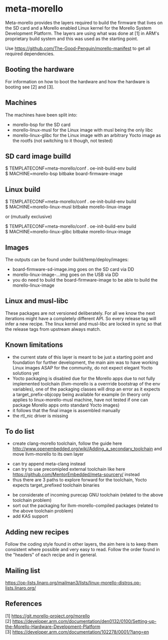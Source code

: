 meta-morello
==============

Meta-morello provides the layers required to build the firmware that lives on the SD card and a Morello enabled
Linux kernel for the Morello System Development Platform. The layers are using what was done at [1]
in ARM's proprietary build system and this was used as the starting point.

Use https://github.com/The-Good-Penguin/morello-manifest to get all required dependencies.

Booting the hardware
--------------------

For information on how to boot the hardware and how the hardware is booting see [2] and [3].

Machines
--------

The machines have been split into:  
- morello-bsp for the SD card  
- morello-linux-musl for the Linux image with musl being the only libc
- morello-linux-glibc for the Linux image with an arbitrary Yocto image as the rootfs (not switching to it though, not tested)

SD card image builld
--------------------

$ TEMPLATECONF=meta-morello/conf . oe-init-build-env build  
$ MACHINE=morello-bsp bitbake board-firmware-image  

Linux build
-----------

$ TEMPLATECONF=meta-morello/conf . oe-init-build-env build  
$ MACHINE=morello-linux-musl bitbake morello-linux-image  

or (mutually exclusive)

$ TEMPLATECONF=meta-morello/conf . oe-init-build-env build  
$ MACHINE=morello-linux-glibc bitbake morello-linux-image  

Images
------

The outputs can be found under build/temp/deploy/images:  
- board-firmware-sd-image.img goes on the SD card  via DD  
- morello-linux-image-...img goes on the USB via DD  
- you do need to build the board-firmware-image to be able to build the morello-linux-image

Linux and musl-libc
-------------------

These packages are not versioned deliberately. For all we know the next iterations might have
a completely different API. So every release tag will infer a new recipe. The linux kernel and musl-libc are locked in
sync so that the release tags from upstream always match.

Known limitations
-----------------

- the current state of this layer is meant to be just a starting point and foundation for further development, the main aim was to have working Linux images ASAP for the community, do not expect elegant Yocto solutions yet
- Yocto packaging is disabled due for the Morello apps due to not fully implemented toolchain (llvm-morello is a overrride bootstrap of the env variables), one of the packaging classes will drop an error as it expects a target_prefix-objcopy being available for example (in theory only applies to linux-morello-musl machine, have not tested if one can package Morello apps onto standard Yocto images)
- it follows that the final image is assembled manually
- the rtl_nic driver is missing

To do list
----------

- create clang-morello toolchain, follow the guide here http://www.openembedded.org/wiki/Adding_a_secondary_toolchain and move llvm-morello to its own layer
* can try append meta-clang instead
* can try to use precomipled external toolchain like here https://github.com/MentorEmbedded/meta-sourcery/ instead
* thus there are 3 paths to explore forward for the toolchain, Yocto expects target_prefixed toolchain binaries 
- be considerate of incoming purecap GNU toolchain (related to the above toolchain problem)
- sort out the packaging for llvm-morello-compiled packages (related to the above toolchain problem)
- add KAS support

Adding new recipes
------------------

Follow the coding style found in other layers, the aim here is to keep them consistent where possible
and very easy to read. Follow the order found in the "headers" of each recipe and in general.

Mailing list
------------

https://op-lists.linaro.org/mailman3/lists/linux-morello-distros.op-lists.linaro.org/

References
----------

[1] https://git.morello-project.org/morello \
[2] https://developer.arm.com/documentation/den0132/0100/Setting-up-the-Morello-Hardware-Development-Platform \
[3] https://developer.arm.com/documentation/102278/0001/?lang=en
